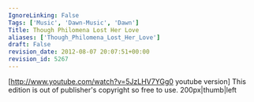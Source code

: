 ```yaml
---
IgnoreLinking: False
Tags: ['Music', 'Dawn-Music', 'Dawn']
Title: Though Philomena Lost Her Love
aliases: ['Though_Philomena_Lost_Her_Love']
draft: False
revision_date: 2012-08-07 20:07:51+00:00
revision_id: 5267
---
```


[http://www.youtube.com/watch?v=5JzLHV7YGg0 youtube version]
This edition is out of publisher's copyright so free to use.
200px|thumb|left